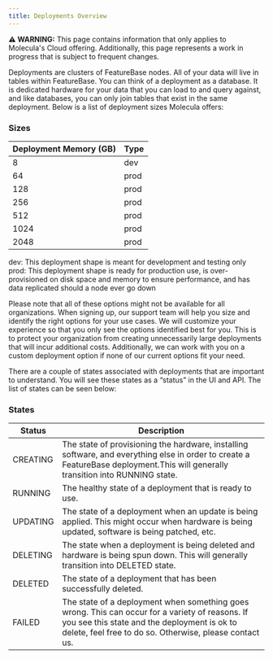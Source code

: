 ```yaml
---
title: Deployments Overview
---
```


 **⚠ WARNING:** This page contains information that only applies to Molecula's Cloud offering. Additionally, this page represents a work in progress that is subject to frequent changes. 

Deployments are clusters of FeatureBase nodes. All of your data will live in tables within FeatureBase. You can think of a deployment as a database. It is dedicated hardware for your data that you can load to and query against, and like databases, you can only join tables that exist in the same deployment. Below is a list of deployment sizes Molecula offers: 

### Sizes

| Deployment Memory (GB) | Type        |
| ---                    | ----------- |
| 8                      | dev         |
| 64                     | prod        |
| 128                    | prod        |
| 256                    | prod        |
| 512                    | prod        |
| 1024                   | prod        |
| 2048                   | prod        |

dev: This deployment shape is meant for development and testing only
prod: This deployment shape is ready for production use, is over-provisioned on disk space and memory to ensure performance, and has data replicated should a node ever go down

Please note that all of these options might not be available for all organizations. When signing up, our support team will help you size and identify the right options for your use cases. We will customize your experience so that you only see the options identified best for you. This is to protect your organization from creating unnecessarily large deployments that will incur additional costs. Additionally, we can work with you on a custom deployment option if none of our current options fit your need.

There are a couple of states associated with deployments that are important to understand. You will see these states as a “status” in the UI and API. The list of states can be seen below:

### States

|Status | Description  |
| --- | ----------- |
|CREATING           |  The state of provisioning the hardware, installing software, and everything else in order to create a FeatureBase deployment.This will generally transition into RUNNING state. |
|RUNNING           |  The healthy state of a deployment that is ready to use. |
|UPDATING           |  The state of a deployment when an update is being applied. This might occur when hardware is being updated, software is being patched, etc. |
|DELETING           |  The state when a deployment is being deleted and hardware is being spun down. This will generally transition into DELETED state. |
|DELETED           |  The state of a deployment that has been successfully deleted. |
|FAILED           |  The state of a deployment when something goes wrong. This can occur for a variety of reasons. If you see this state and the deployment is ok to delete, feel free to do so. Otherwise, please contact us.|


